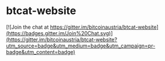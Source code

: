 btcat-website
=============

[![Join the chat at https://gitter.im/bitcoinaustria/btcat-website](https://badges.gitter.im/Join%20Chat.svg)](https://gitter.im/bitcoinaustria/btcat-website?utm_source=badge&utm_medium=badge&utm_campaign=pr-badge&utm_content=badge)
